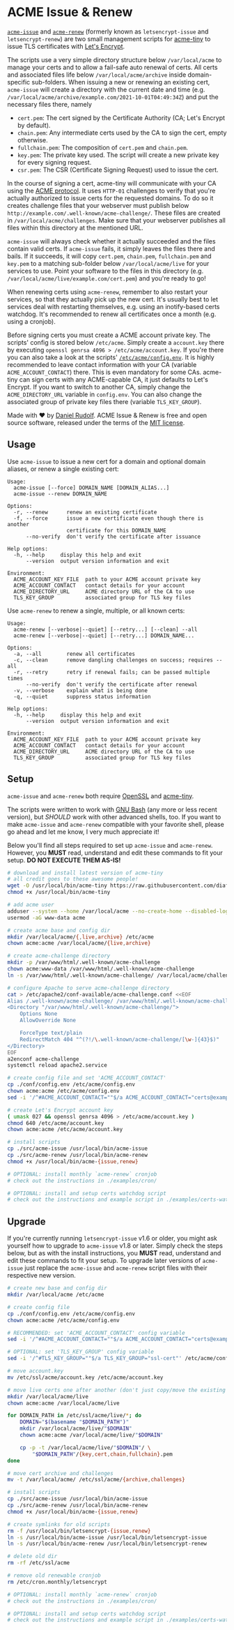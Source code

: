 ACME Issue & Renew
==================

[`acme-issue`](./src/acme-issue) and [`acme-renew`](./src/acme-renew) (formerly known as `letsencrypt-issue` and `letsencrypt-renew`) are two small management scripts for [acme-tiny](https://github.com/diafygi/acme-tiny) to issue TLS certificates with [Let's Encrypt](https://letsencrypt.org/).

The scripts use a very simple directory structure below `/var/local/acme` to manage your certs and to allow a fail-safe auto renewal of certs. All certs and associated files life below `/var/local/acme/archive` inside domain-specific sub-folders. When issuing a new or renewing an existing cert, `acme-issue` will create a directory with the current date and time (e.g. `/var/local/acme/archive/example.com/2021-10-01T04:49:34Z`) and put the necessary files there, namely

* `cert.pem`: The cert signed by the Certificate Authority (CA; Let's Encrypt by default).
* `chain.pem`: Any intermediate certs used by the CA to sign the cert, empty otherwise.
* `fullchain.pem`: The composition of `cert.pem` and `chain.pem`.
* `key.pem`: The private key used. The script will create a new private key for every signing request.
* `csr.pem`: The CSR (Certificate Signing Request) used to issue the cert.

In the course of signing a cert, acme-tiny will communicate with your CA using the [ACME protocol](https://en.wikipedia.org/wiki/Automated_Certificate_Management_Environment). It uses `HTTP-01` challenges to verify that you're actually authorized to issue certs for the requested domains. To do so it creates challenge files that your webserver must publish below `http://example.com/.well-known/acme-challenge/`. These files are created in `/var/local/acme/challenges`. Make sure that your webserver publishes all files within this directory at the mentioned URL.

`acme-issue` will always check whether it actually succeeded and the files contain valid certs. If `acme-issue` fails, it simply leaves the files there and bails. If it succeeds, it will copy `cert.pem`, `chain.pem`, `fullchain.pem` and `key.pem` to a matching sub-folder below `/var/local/acme/live` for your services to use. Point your software to the files in this directory (e.g. `/var/local/acme/live/example.com/cert.pem`) and you're ready to go!

When renewing certs using `acme-renew`, remember to also restart your services, so that they actually pick up the new cert. It's usually best to let services deal with restarting themselves, e.g. using an inotify-based certs watchdog. It's recommended to renew all certificates once a month (e.g. using a cronjob).

Before signing certs you must create a ACME account private key. The scripts' config is stored below `/etc/acme`. Simply create a `account.key` there by executing `openssl genrsa 4096 > /etc/acme/account.key`. If you're there you can also take a look at the scripts' [`/etc/acme/config.env`](./conf/config.env). It is highly recommended to leave contact information with your CA (variable `ACME_ACCOUNT_CONTACT`) there. This is even mandatory for some CAs. acme-tiny can sign certs with any ACME-capable CA, it just defaults to Let's Encrypt. If you want to switch to another CA, simply change the `ACME_DIRECTORY_URL` variable in `config.env`. You can also change the associated group of private key files there (variable `TLS_KEY_GROUP`).

Made with :heart: by [Daniel Rudolf](https://www.daniel-rudolf.de). ACME Issue & Renew is free and open source software, released under the terms of the [MIT license](./LICENSE).

Usage
-----

Use `acme-issue` to issue a new cert for a domain and optional domain aliases, or renew a single existing cert:

```
Usage:
  acme-issue [--force] DOMAIN_NAME [DOMAIN_ALIAS...]
  acme-issue --renew DOMAIN_NAME

Options:
  -r, --renew      renew an existing certificate
  -f, --force      issue a new certificate even though there is another
                   certificate for this DOMAIN_NAME
      --no-verify  don't verify the certificate after issuance

Help options:
  -h, --help     display this help and exit
      --version  output version information and exit

Environment:
  ACME_ACCOUNT_KEY_FILE  path to your ACME account private key
  ACME_ACCOUNT_CONTACT   contact details for your account
  ACME_DIRECTORY_URL     ACME directory URL of the CA to use
  TLS_KEY_GROUP          associated group for TLS key files
```

Use `acme-renew` to renew a single, multiple, or all known certs:

```
Usage:
  acme-renew [--verbose|--quiet] [--retry...] [--clean] --all
  acme-renew [--verbose|--quiet] [--retry...] DOMAIN_NAME...

Options:
  -a, --all        renew all certificates
  -c, --clean      remove dangling challenges on success; requires --all
  -r, --retry      retry if renewal fails; can be passed multiple times
      --no-verify  don't verify the certificate after renewal
  -v, --verbose    explain what is being done
  -q, --quiet      suppress status information

Help options:
  -h, --help     display this help and exit
      --version  output version information and exit

Environment:
  ACME_ACCOUNT_KEY_FILE  path to your ACME account private key
  ACME_ACCOUNT_CONTACT   contact details for your account
  ACME_DIRECTORY_URL     ACME directory URL of the CA to use
  TLS_KEY_GROUP          associated group for TLS key files
```

Setup
-----

`acme-issue` and `acme-renew` both require [OpenSSL](https://www.openssl.org/) and [acme-tiny](https://github.com/diafygi/acme-tiny).

The scripts were written to work with [GNU Bash](https://www.gnu.org/software/bash/) (any more or less recent version), but *SHOULD* work with other advanced shells, too. If you want to make `acme-issue` and `acme-renew` compatible with your favorite shell, please go ahead and let me know, I very much appreciate it!

Below you'll find all steps required to set up `acme-issue` and `acme-renew`. However, you **MUST** read, understand and edit these commands to fit your setup. **DO NOT EXECUTE THEM AS-IS!**

```sh
# download and install latest version of acme-tiny
# all credit goes to these awesome people!
wget -O /usr/local/bin/acme-tiny https://raw.githubusercontent.com/diafygi/acme-tiny/master/acme_tiny.py
chmod +x /usr/local/bin/acme-tiny

# add acme user
adduser --system --home /var/local/acme --no-create-home --disabled-login --disabled-password --group acme
usermod -aG www-data acme

# create acme base and config dir
mkdir /var/local/acme/{,live,archive} /etc/acme
chown acme:acme /var/local/acme/{live,archive}

# create acme-challenge directory
mkdir -p /var/www/html/.well-known/acme-challenge
chown acme:www-data /var/www/html/.well-known/acme-challenge
ln -s /var/www/html/.well-known/acme-challenge/ /var/local/acme/challenges

# configure Apache to serve acme-challenge directory
cat > /etc/apache2/conf-available/acme-challenge.conf <<EOF
Alias /.well-known/acme-challenge/ /var/www/html/.well-known/acme-challenge/
<Directory "/var/www/html/.well-known/acme-challenge/">
    Options None
    AllowOverride None

    ForceType text/plain
    RedirectMatch 404 "^(?!/\.well-known/acme-challenge/[\w-]{43}$)"
</Directory>
EOF
a2enconf acme-challenge
systemctl reload apache2.service

# create config file and set 'ACME_ACCOUNT_CONTACT'
cp ./conf/config.env /etc/acme/config.env
chown acme:acme /etc/acme/config.env
sed -i '/^#ACME_ACCOUNT_CONTACT=""$/a ACME_ACCOUNT_CONTACT="certs@example.com"' /etc/acme/config.env

# create Let's Encrypt account key
( umask 027 && openssl genrsa 4096 > /etc/acme/account.key )
chmod 640 /etc/acme/account.key
chown acme:acme /etc/acme/account.key

# install scripts
cp ./src/acme-issue /usr/local/bin/acme-issue
cp ./src/acme-renew /usr/local/bin/acme-renew
chmod +x /usr/local/bin/acme-{issue,renew}

# OPTIONAL: install monthly `acme-renew` cronjob
# check out the instructions in ./examples/cron/

# OPTIONAL: install and setup certs watchdog script
# check out the instructions and example script in ./examples/certs-watchdog/
```

Upgrade
-------

If you're currently running `letsencrypt-issue` v1.6 or older, you might ask yourself how to upgrade to `acme-issue` v1.8 or later. Simply check the steps below, but as with the install instructions, you **MUST** read, understand and edit these commands to fit your setup. To upgrade later versions of `acme-issue` just replace the `acme-issue` and `acme-renew` script files with their respective new version.

```sh
# create new base and config dir
mkdir /var/local/acme /etc/acme

# create config file
cp ./conf/config.env /etc/acme/config.env
chown acme:acme /etc/acme/config.env

# RECOMMENDED: set 'ACME_ACCOUNT_CONTACT' config variable
sed -i '/^#ACME_ACCOUNT_CONTACT=""$/a ACME_ACCOUNT_CONTACT="certs@example.com"' /etc/acme/config.env

# OPTIONAL: set 'TLS_KEY_GROUP' config variable
sed -i '/^#TLS_KEY_GROUP=""$/a TLS_KEY_GROUP="ssl-cert"' /etc/acme/config.env

# move account.key
mv /etc/ssl/acme/account.key /etc/acme/account.key

# move live certs one after another (don't just copy/move the existing dir)
mkdir /var/local/acme/live
chown acme:acme /var/local/acme/live

for DOMAIN_PATH in /etc/ssl/acme/live/*; do
    DOMAIN="$(basename "$DOMAIN_PATH")"
    mkdir /var/local/acme/live/"$DOMAIN"
    chown acme:acme /var/local/acme/live/"$DOMAIN"

    cp -p -t /var/local/acme/live/"$DOMAIN"/ \
        "$DOMAIN_PATH"/{key,cert,chain,fullchain}.pem
done

# move cert archive and challenges
mv -t /var/local/acme/ /etc/ssl/acme/{archive,challenges}

# install scripts
cp ./src/acme-issue /usr/local/bin/acme-issue
cp ./src/acme-renew /usr/local/bin/acme-renew
chmod +x /usr/local/bin/acme-{issue,renew}

# create symlinks for old scripts
rm -f /usr/local/bin/letsencrypt-{issue,renew}
ln -s /usr/local/bin/acme-issue /usr/local/bin/letsencrypt-issue
ln -s /usr/local/bin/acme-renew /usr/local/bin/letsencrypt-renew

# delete old dir
rm -rf /etc/ssl/acme

# remove old renewable cronjob
rm /etc/cron.monthly/letsencrypt

# OPTIONAL: install monthly `acme-renew` cronjob
# check out the instructions in ./examples/cron/

# OPTIONAL: install and setup certs watchdog script
# check out the instructions and example script in ./examples/certs-watchdog/
```
